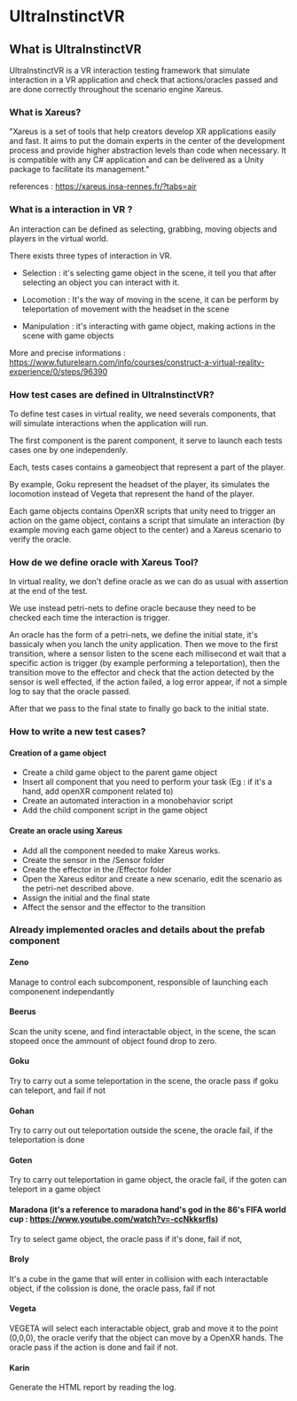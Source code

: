 # UltraInstinctVR 

## What is UltraInstinctVR 

UltraInstinctVR is a VR interaction testing framework that simulate interaction in a VR application and check that actions/oracles passed and are done correctly throughout the scenario engine Xareus.

### What is Xareus?

"Xareus is a set of tools that help creators develop XR applications easily and fast. It aims to put the domain experts in the center of the development process and provide higher abstraction levels than code when necessary. It is compatible with any C# application and can be delivered as a Unity package to facilitate its management."

references : https://xareus.insa-rennes.fr/?tabs=air



### What is a interaction in VR ?
An interaction can be defined as selecting, grabbing, moving objects and players in the virtual world.

There exists three types of interaction in VR.
- Selection : it's selecting game object in the scene, it tell you that after selecting an object you can interact with it.
- Locomotion : It's the way of moving in the scene, it can be perform by teleportation of movement with the headset in the scene

- Manipulation : it's interacting with game object, making actions in the scene with game objects

More and precise informations : https://www.futurelearn.com/info/courses/construct-a-virtual-reality-experience/0/steps/96390


### How test cases are defined in UltraInstinctVR?

To define test cases in virtual reality, we need severals components, that will simulate interactions when the application will run.

The first component is the parent component, it serve to launch each tests cases one by one independenly.

Each, tests cases contains a gameobject that represent a part of the player.

By example, Goku represent the headset of the player, its simulates the locomotion instead of Vegeta that represent the hand of the player.

Each game objects contains OpenXR scripts that unity need to trigger an action on the game object, contains a script that simulate an interaction (by example moving each game object to the center) and a Xareus scenario to verify the oracle.


### How de we define oracle with Xareus Tool?

In virtual reality, we don't define oracle as we can do as usual with assertion at the end of the test.

We use instead petri-nets to define oracle because they need to be checked each time the interaction is trigger.


An oracle has the form of a  petri-nets, we define the initial state, it's bassicaly when you lanch the unity application. Then we move to the first transition, where a sensor listen to the scene each millisecond et wait that a specific action is trigger (by example performing a teleportation), then the transition move to the effector and check that the action detected by the sensor is well effected, if the action failed, a log error appear, if not a simple log to say that the oracle passed.

After that we pass to the final state to finally go back to the initial state.


### How to write a new test cases?


#### Creation of a game object
  - Create a child game object to the parent game object
  - Insert all component that you need to perform your task (Eg : if it's a hand, add openXR component related to)
  - Create an automated interaction in a monobehavior script
  - Add the child component script in the game object

#### Create an oracle using Xareus
 - Add all the component needed to make Xareus works.
 - Create the sensor in the /Sensor folder
 - Create the effector in the /Effector folder
 - Open the Xareus editor and create a new scenario, edit the scenario as the petri-net described above.
 - Assign the initial and the final state
 - Affect the sensor and the effector to the transition



 ### Already implemented oracles and details about the prefab component

 #### Zeno
 Manage to control each subcomponent, responsible of launching each componenent independantly

 #### Beerus

 Scan the unity scene, and find interactable object, in the scene, the scan stopeed once the ammount of object found drop to zero.

 #### Goku

 Try to carry out a some teleportation in the scene, the oracle pass if goku can teleport, and fail if not

 #### Gohan
  Try to carry out out teleportation outside the scene, the oracle fail, if the teleportation is done


 #### Goten

Try to carry out teleportation in game object, the oracle fail, if the goten can teleport in a game object



 #### Maradona (it's a reference to maradona hand's god in the 86's FIFA world cup  : https://www.youtube.com/watch?v=-ccNkksrfls)

 Try to select game object, the oracle pass if it's done, fail if not, 

 #### Broly

 It's a cube in the game that will enter in collision with each interactable object, if the colission is done, the oracle pass, fail if not

 #### Vegeta

 VEGETA will select each interactable object, grab and move it to the point (0,0,0), the oracle verify that the object can move by a OpenXR hands.
 The oracle pass if the action is done and fail if not.

 #### Karin
Generate the HTML report by reading the log.






